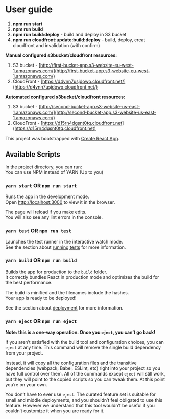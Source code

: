# User guide

1. **npm run start** 
2. **npm run build** 
3. **npm run build:deploy** - build and deploy in S3 bucket
4. **npm run cloudfront:update:build:deploy** - build, deploy, creat cloudfront and invalidation (with confirm)

**Manual configured s3bucket/cloudfront resources:**

1. S3 bucket - [http://first-bucket-app.s3-website-eu-west-1.amazonaws.com/](http://first-bucket-app.s3-website-eu-west-1.amazonaws.com/)
2. CloudFront - [https://d4vnn7usjdowo.cloudfront.net/](https://d4vnn7usjdowo.cloudfront.net/)

**Automated configured s3bucket/cloudfront resources:**

1. S3 bucket - [http://second-bucket-app.s3-website-us-east-1.amazonaws.com/](http://second-bucket-app.s3-website-us-east-1.amazonaws.com/)
2. CloudFront - [https://d15rn4dgsnt0tq.cloudfront.net](https://d15rn4dgsnt0tq.cloudfront.net)

This project was bootstrapped with [Create React App](https://github.com/facebook/create-react-app).

## Available Scripts

In the project directory, you can run:  
You can use NPM instead of YARN (Up to you)

### `yarn start` OR `npm run start`

Runs the app in the development mode.<br />
Open [http://localhost:3000](http://localhost:3000) to view it in the browser.

The page will reload if you make edits.<br />
You will also see any lint errors in the console.

### `yarn test` OR `npm run test`

Launches the test runner in the interactive watch mode.<br />
See the section about [running tests](https://facebook.github.io/create-react-app/docs/running-tests) for more information.

### `yarn build` OR `npm run build`

Builds the app for production to the `build` folder.<br />
It correctly bundles React in production mode and optimizes the build for the best performance.

The build is minified and the filenames include the hashes.<br />
Your app is ready to be deployed!

See the section about [deployment](https://facebook.github.io/create-react-app/docs/deployment) for more information.

### `yarn eject` OR `npm run eject`

**Note: this is a one-way operation. Once you `eject`, you can’t go back!**

If you aren’t satisfied with the build tool and configuration choices, you can `eject` at any time. This command will remove the single build dependency from your project.

Instead, it will copy all the configuration files and the transitive dependencies (webpack, Babel, ESLint, etc) right into your project so you have full control over them. All of the commands except `eject` will still work, but they will point to the copied scripts so you can tweak them. At this point you’re on your own.

You don’t have to ever use `eject`. The curated feature set is suitable for small and middle deployments, and you shouldn’t feel obligated to use this feature. However we understand that this tool wouldn’t be useful if you couldn’t customize it when you are ready for it.

